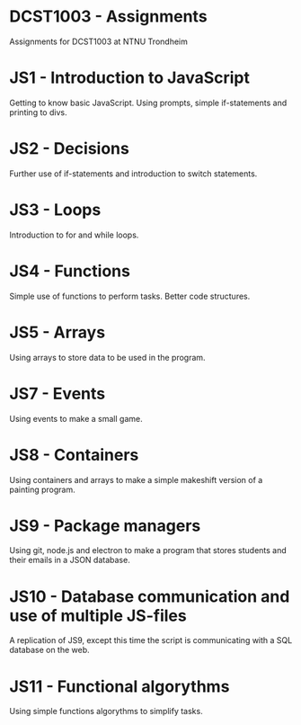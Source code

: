 # DCST1003 - Assignments
Assignments for DCST1003 at NTNU Trondheim

# JS1 - Introduction to JavaScript
Getting to know basic JavaScript. Using prompts, simple if-statements and printing to divs.

# JS2 - Decisions
Further use of if-statements and introduction to switch statements.

# JS3 - Loops
Introduction to for and while loops. 

# JS4 - Functions
Simple use of functions to perform tasks. Better code structures.

# JS5 - Arrays
Using arrays to store data to be used in the program.

# JS7 - Events
Using events to make a small game.

# JS8 - Containers
Using containers and arrays to make a simple makeshift version of a painting program.

# JS9 - Package managers
Using git, node.js and electron to make a program that stores students and their emails in a JSON database.

# JS10 - Database communication and use of multiple JS-files
A replication of JS9, except this time the script is communicating with a SQL database on the web.

# JS11 - Functional algorythms
Using simple functions algorythms to simplify tasks.